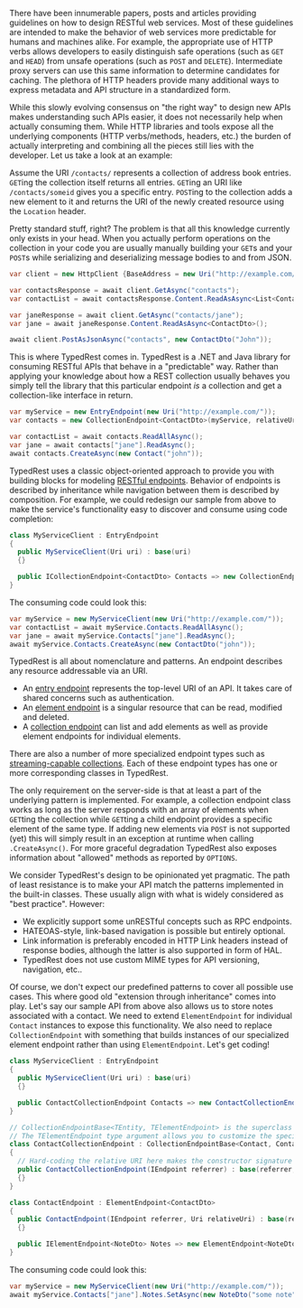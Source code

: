 There have been innumerable papers, posts and articles providing guidelines on how to design RESTful web services. Most of these guidelines are intended to make the behavior of web services more predictable for humans and machines alike. For example, the appropriate use of HTTP verbs allows developers to easily distinguish safe operations (such as `GET` and `HEAD`) from unsafe operations (such as `POST` and `DELETE`). Intermediate proxy servers can use this same information to determine candidates for caching. The plethora of HTTP headers provide many additional ways to express metadata and API structure in a standardized form.

While this slowly evolving consensus on "the right way" to design new APIs makes understanding such APIs easier, it does not necessarily help when actually consuming them. While HTTP libraries and tools expose all the underlying components (HTTP verbs/methods, headers, etc.) the burden of actually interpreting and combining all the pieces still lies with the developer. Let us take a look at an example:

Assume the URI `/contacts/` represents a collection of address book entries. `GET`ing the collection itself returns all entries. `GET`ing an URI like `/contacts/someid` gives you a specific entry. `POST`ing to the collection adds a new element to it and returns the URI of the newly created resource using the `Location` header.

Pretty standard stuff, right? The problem is that all this knowledge currently only exists in your head. When you actually perform operations on the collection in your code you are usually manually building your `GET`s and your `POST`s while serializing and deserializing message bodies to and from JSON.

```csharp
var client = new HttpClient {BaseAddress = new Uri("http://example.com/")};

var contactsResponse = await client.GetAsync("contacts");
var contactList = await contactsResponse.Content.ReadAsAsync<List<ContactDto>>();

var janeResponse = await client.GetAsync("contacts/jane");
var jane = await janeResponse.Content.ReadAsAsync<ContactDto>();

await client.PostAsJsonAsync("contacts", new ContactDto("John"));
```

This is where TypedRest comes in. TypedRest is a .NET and Java library for consuming RESTful APIs that behave in a "predictable" way. Rather than applying your knowledge about how a REST collection usually behaves you simply tell the library that this particular endpoint *is* a collection and get a collection-like interface in return.

```csharp
var myService = new EntryEndpoint(new Uri("http://example.com/"));
var contacts = new CollectionEndpoint<ContactDto>(myService, relativeUri: "./contacts");

var contactList = await contacts.ReadAllAsync();
var jane = await contacts["jane"].ReadAsync();
await contacts.CreateAsync(new Contact("john"));
```

TypedRest uses a classic object-oriented approach to provide you with building blocks for modeling [RESTful endpoints](endpoints/index.md). Behavior of endpoints is described by inheritance while navigation between them is described by composition. For example, we could redesign our sample from above to make the service's functionality easy to discover and consume using code completion:

```csharp
class MyServiceClient : EntryEndpoint
{
  public MyServiceClient(Uri uri) : base(uri)
  {}

  public ICollectionEndpoint<ContactDto> Contacts => new CollectionEndpoint<ContactDto>(this, relativeUri: "./contacts");
}
```

The consuming code could look this:

```csharp
var myService = new MyServiceClient(new Uri("http://example.com/"));
var contactList = await myService.Contacts.ReadAllAsync();
var jane = await myService.Contacts["jane"].ReadAsync();
await myService.Contacts.CreateAsync(new ContactDto("john"));
```

TypedRest is all about nomenclature and patterns. An endpoint describes any resource addressable via an URI.

- An [entry endpoint](endpoints/entry.md) represents the top-level URI of an API. It takes care of shared concerns such as authentication.
- An [element endpoint](endpoints/generic/element.md) is a singular resource that can be read, modified and deleted.
- A [collection endpoint](endpoints/generic/collection.md) can list and add elements as well as provide element endpoints for individual elements.

There are also a number of more specialized endpoint types such as [streaming-capable collections](endpoints/reactive/streaming-collection.md). Each of these endpoint types has one or more corresponding classes in TypedRest. 

The only requirement on the server-side is that at least a part of the underlying pattern is implemented. For example, a collection endpoint class works as long as the server responds with an array of elements when `GET`ting the collection while `GET`ting a child endpoint provides a specific element of the same type. If adding new elements via `POST` is not supported (yet) this will simply result in an exception at runtime when calling `.CreateAsync()`. For more graceful degradation TypedRest also exposes information about "allowed" methods as reported by `OPTIONS`.

We consider TypedRest's design to be opinionated yet pragmatic. The path of least resistance is to make your API match the patterns implemented in the built-in classes. These usually align with what is widely considered as "best practice". However:

- We explicitly support some unRESTful concepts such as RPC endpoints.
- HATEOAS-style, link-based navigation is possible but entirely optional.
- Link information is preferably encoded in HTTP Link headers instead of response bodies, although the latter is also supported in form of HAL.
- TypedRest does not use custom MIME types for API versioning, navigation, etc..

Of course, we don't expect our predefined patterns to cover all possible use cases. This where good old "extension through inheritance" comes into play. Let's say our sample API from above also allows us to store notes associated with a contact. We need to extend `ElementEndpoint` for individual `Contact` instances to expose this functionality. We also need to replace `CollectionEndpoint` with something that builds instances of our specialized element endpoint rather than using `ElementEndpoint`. Let's get coding!

```csharp
class MyServiceClient : EntryEndpoint
{
  public MyServiceClient(Uri uri) : base(uri)
  {}

  public ContactCollectionEndpoint Contacts => new ContactCollectionEndpoint(this);
}

// CollectionEndpointBase<TEntity, TElementEndpoint> is the superclass of CollectionEndpoint<TEntity>.
// The TElementEndpoint type argument allows you to customize the specific type of element endpoint it creates.
class ContactCollectionEndpoint : CollectionEndpointBase<Contact, ContactEndpoint>
{
  // Hard-coding the relative URI here makes the constructor signature nicer
  public ContactCollectionEndpoint(IEndpoint referrer) : base(referrer, relativeUri: "./contacts")
  {}
}

class ContactEndpoint : ElementEndpoint<ContactDto>
{
  public ContactEndpoint(IEndpoint referrer, Uri relativeUri) : base(referrer, relativeUri)
  {}

  public IElementEndpoint<NoteDto> Notes => new ElementEndpoint<NoteDto>(this, relativeUri: "./notes");
}
```

The consuming code could look this:

```csharp
var myService = new MyServiceClient(new Uri("http://example.com/"));
await myService.Contacts["jane"].Notes.SetAsync(new NoteDto("some note"));
```
